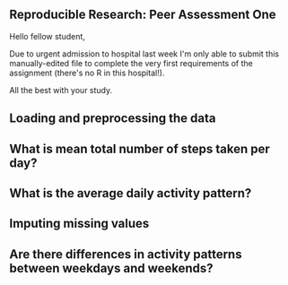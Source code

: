 Reproducible Research: Peer Assessment One
--------------------------------------------
Hello fellow student,  

Due to urgent admission to hospital last week I'm only able
to submit this manually-edited file to complete the very 
first requirements of the assignment (there's no R in this hospital!).

All the best with your study. 


## Loading and preprocessing the data



## What is mean total number of steps taken per day?



## What is the average daily activity pattern?



## Imputing missing values



## Are there differences in activity patterns between weekdays and weekends?
